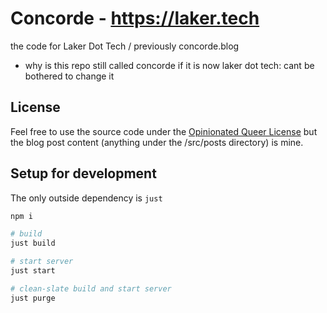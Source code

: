 # Concorde - https://laker.tech
the code for Laker Dot Tech / previously concorde.blog

- why is this repo still called concorde if it is now laker dot tech: cant be bothered to change it

## License
Feel free to use the source code under the [Opinionated Queer License](https://oql.avris.it/license?c=Laker%20Turner%7Chttps://laker.tech) but the blog post content (anything under the /src/posts directory) is mine.

## Setup for development
The only outside dependency is `just`

```sh
npm i

# build
just build

# start server
just start

# clean-slate build and start server
just purge
```